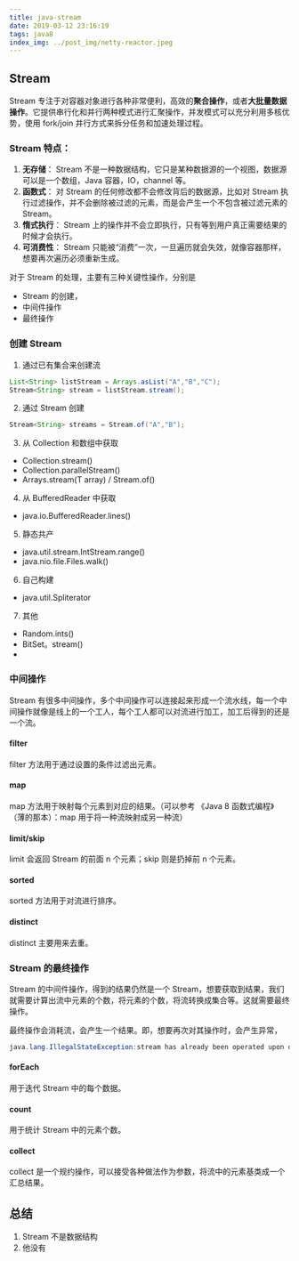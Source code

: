 ```yaml
---
title: java-stream
date: 2019-03-12 23:16:19
tags: java8
index_img: ../post_img/netty-reactor.jpeg
---
```


## Stream

Stream 专注于对容器对象进行各种非常便利，高效的**聚合操作**，或者**大批量数据操作**。它提供串行化和并行两种模式进行汇聚操作，并发模式可以充分利用多核优势，使用 fork/join 并行方式来拆分任务和加速处理过程。

### Stream 特点：

1. **无存储**： Stream 不是一种数据结构，它只是某种数据源的一个视图，数据源可以是一个数组，Java 容器，IO，channel 等。
2. **函数式**： 对 Stream 的任何修改都不会修改背后的数据源，比如对 Stream 执行过滤操作，并不会删除被过滤的元素，而是会产生一个不包含被过滤元素的 Stream。
3. **惰式执行**： Stream 上的操作并不会立即执行，只有等到用户真正需要结果的时候才会执行。
4. **可消费性**： Stream 只能被“消费”一次，一旦遍历就会失效，就像容器那样，想要再次遍历必须重新生成。

对于 Stream 的处理，主要有三种关键性操作，分别是

- Stream 的创建，
- 中间件操作
- 最终操作

### 创建 Stream

 1. 通过已有集合来创建流

 ```java
List<String> listStream = Arrays.asList("A","B","C");
Stream<String> stream = listStream.stream();
 ```

 2. 通过 Stream 创建

 ```java
Stream<String> streams = Stream.of("A","B");
 ```

3. 从 Collection 和数组中获取

  - Collection.stream()
  - Collection.parallelStream()
  - Arrays.stream(T array) / Stream.of()

4. 从 BufferedReader 中获取

 - java.io.BufferedReader.lines()

5. 静态共产

- java.util.stream.IntStream.range()
- java.nio.file.Files.walk()

6. 自己构建

- java.util.Spliterator

7. 其他

- Random.ints()
- BitSet。stream()
- 


### 中间操作

Stream 有很多中间操作，多个中间操作可以连接起来形成一个流水线，每一个中间操作就像是线上的一个工人，每个工人都可以对流进行加工，加工后得到的还是一个流。

#### filter

filter 方法用于通过设置的条件过滤出元素。

#### map

map 方法用于映射每个元素到对应的结果。（可以参考 《Java 8 函数式编程》（薄的那本）：map 用于将一种流映射成另一种流）

#### limit/skip

limit 会返回 Stream 的前面 n 个元素；skip 则是扔掉前 n 个元素。

#### sorted

sorted 方法用于对流进行排序。

#### distinct

distinct 主要用来去重。

### Stream 的最终操作

Stream 的中间件操作，得到的结果仍然是一个 Stream，想要获取到结果，我们就需要计算出流中元素的个数，将元素的个数，将流转换成集合等。这就需要最终操作。

最终操作会消耗流，会产生一个结果。即，想要再次对其操作时，会产生异常，

 ```java
java.lang.IllegalStateException:stream has already been operated upon or closed
 ```

 #### forEach

 用于迭代 Stream 中的每个数据。

 #### count

 用于统计 Stream 中的元素个数。

 #### collect

 collect 是一个规约操作，可以接受各种做法作为参数，将流中的元素基类成一个汇总结果。

 ## 总结

 1. Stream 不是数据结构
 2. 他没有
